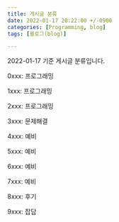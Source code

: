 ```yaml
---
title: 게시글 분류
date: 2022-01-17 20:22:00 +/-0900
categories: [Programming, blog]
tags: [블로그(blog)]

---
```


2022-01-17 기준 게시글 분류입니다.

0xxx: 프로그래밍

1xxx: 프로그래밍

2xxx: 프로그래밍

3xxx: 문제해결

4xxx: 예비

5xxx: 예비

6xxx: 예비

7xxx: 예비

8xxx: 후기

9xxx: 잡담

